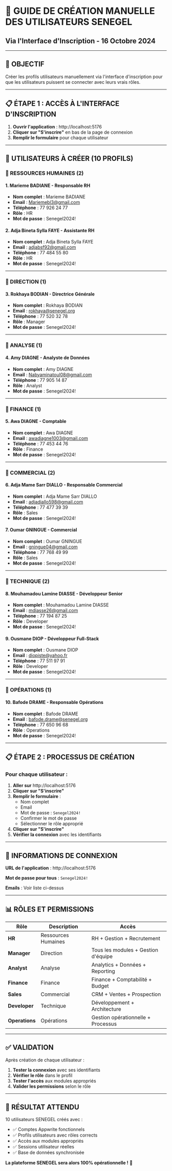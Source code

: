 # 👥 **GUIDE DE CRÉATION MANUELLE DES UTILISATEURS SENEGEL**
## **Via l'Interface d'Inscription - 16 Octobre 2024**

---

## 🎯 **OBJECTIF**

Créer les profils utilisateurs manuellement via l'interface d'inscription pour que les utilisateurs puissent se connecter avec leurs vrais rôles.

---

## 📋 **ÉTAPE 1 : ACCÈS À L'INTERFACE D'INSCRIPTION**

1. **Ouvrir l'application** : http://localhost:5176
2. **Cliquer sur "S'inscrire"** en bas de la page de connexion
3. **Remplir le formulaire** pour chaque utilisateur

---

## 👥 **UTILISATEURS À CRÉER (10 PROFILS)**

### **🔹 RESSOURCES HUMAINES (2)**

#### **1. Marieme BADIANE - Responsable RH**
- **Nom complet** : Marieme BADIANE
- **Email** : Mariemebl3@gmail.com
- **Téléphone** : 77 926 24 77
- **Rôle** : HR
- **Mot de passe** : Senegel2024!

#### **2. Adja Bineta Sylla FAYE - Assistante RH**
- **Nom complet** : Adja Bineta Sylla FAYE
- **Email** : adjabsf92@gmail.com
- **Téléphone** : 77 484 55 80
- **Rôle** : HR
- **Mot de passe** : Senegel2024!

---

### **🔹 DIRECTION (1)**

#### **3. Rokhaya BODIAN - Directrice Générale**
- **Nom complet** : Rokhaya BODIAN
- **Email** : rokhaya@senegel.org
- **Téléphone** : 77 520 32 78
- **Rôle** : Manager
- **Mot de passe** : Senegel2024!

---

### **🔹 ANALYSE (1)**

#### **4. Amy DIAGNE - Analyste de Données**
- **Nom complet** : Amy DIAGNE
- **Email** : Nabyaminatoul08@gmail.com
- **Téléphone** : 77 905 14 87
- **Rôle** : Analyst
- **Mot de passe** : Senegel2024!

---

### **🔹 FINANCE (1)**

#### **5. Awa DIAGNE - Comptable**
- **Nom complet** : Awa DIAGNE
- **Email** : awadiagne1003@gmail.com
- **Téléphone** : 77 453 44 76
- **Rôle** : Finance
- **Mot de passe** : Senegel2024!

---

### **🔹 COMMERCIAL (2)**

#### **6. Adja Mame Sarr DIALLO - Responsable Commercial**
- **Nom complet** : Adja Mame Sarr DIALLO
- **Email** : adjadiallo598@gmail.com
- **Téléphone** : 77 477 39 39
- **Rôle** : Sales
- **Mot de passe** : Senegel2024!

#### **7. Oumar GNINGUE - Commercial**
- **Nom complet** : Oumar GNINGUE
- **Email** : gningue04@gmail.com
- **Téléphone** : 77 768 49 99
- **Rôle** : Sales
- **Mot de passe** : Senegel2024!

---

### **🔹 TECHNIQUE (2)**

#### **8. Mouhamadou Lamine DIASSE - Développeur Senior**
- **Nom complet** : Mouhamadou Lamine DIASSE
- **Email** : mdiasse26@gmail.com
- **Téléphone** : 77 194 87 25
- **Rôle** : Developer
- **Mot de passe** : Senegel2024!

#### **9. Ousmane DIOP - Développeur Full-Stack**
- **Nom complet** : Ousmane DIOP
- **Email** : diopiste@yahoo.fr
- **Téléphone** : 77 511 97 91
- **Rôle** : Developer
- **Mot de passe** : Senegel2024!

---

### **🔹 OPÉRATIONS (1)**

#### **10. Bafode DRAME - Responsable Opérations**
- **Nom complet** : Bafode DRAME
- **Email** : bafode.drame@senegel.org
- **Téléphone** : 77 650 96 68
- **Rôle** : Operations
- **Mot de passe** : Senegel2024!

---

## 📋 **ÉTAPE 2 : PROCESSUS DE CRÉATION**

### **Pour chaque utilisateur :**

1. **Aller sur** http://localhost:5176
2. **Cliquer sur "S'inscrire"**
3. **Remplir le formulaire** :
   - Nom complet
   - Email
   - Mot de passe : `Senegel2024!`
   - Confirmer le mot de passe
   - Sélectionner le rôle approprié
4. **Cliquer sur "S'inscrire"**
5. **Vérifier la connexion** avec les identifiants

---

## 🔐 **INFORMATIONS DE CONNEXION**

**URL de l'application** : http://localhost:5176

**Mot de passe pour tous** : `Senegel2024!`

**Emails** : Voir liste ci-dessus

---

## 📊 **RÔLES ET PERMISSIONS**

| Rôle | Description | Accès |
|------|-------------|-------|
| **HR** | Ressources Humaines | RH + Gestion + Recrutement |
| **Manager** | Direction | Tous les modules + Gestion d'équipe |
| **Analyst** | Analyse | Analytics + Données + Reporting |
| **Finance** | Finance | Finance + Comptabilité + Budget |
| **Sales** | Commercial | CRM + Ventes + Prospection |
| **Developer** | Technique | Développement + Architecture |
| **Operations** | Opérations | Gestion opérationnelle + Processus |

---

## ✅ **VALIDATION**

Après création de chaque utilisateur :

1. **Tester la connexion** avec ses identifiants
2. **Vérifier le rôle** dans le profil
3. **Tester l'accès** aux modules appropriés
4. **Valider les permissions** selon le rôle

---

## 🎉 **RÉSULTAT ATTENDU**

10 utilisateurs SENEGEL créés avec :
- ✅ Comptes Appwrite fonctionnels
- ✅ Profils utilisateurs avec rôles corrects
- ✅ Accès aux modules appropriés
- ✅ Sessions utilisateur réelles
- ✅ Base de données synchronisée

**La plateforme SENEGEL sera alors 100% opérationnelle !** 🚀
